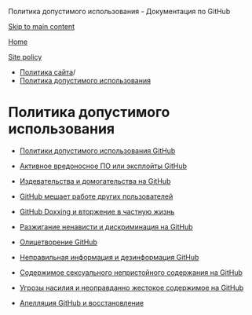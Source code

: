 Политика допустимого использования - Документация по GitHub

[Skip to main content](#main-content)

[Home](/ru)

[Site policy](/ru/site-policy)

* [Политика сайта](/ru/site-policy)/
* [Политика допустимого использования](/ru/site-policy/acceptable-use-policies)

Политика допустимого использования
==========

* [Политики допустимого использования GitHub](/ru/site-policy/acceptable-use-policies/github-acceptable-use-policies)

* [Активное вредоносное ПО или эксплойты GitHub](/ru/site-policy/acceptable-use-policies/github-active-malware-or-exploits)

* [Издевательства и домогательства на GitHub](/ru/site-policy/acceptable-use-policies/github-bullying-and-harassment)

* [GitHub мешает работе других пользователей](/ru/site-policy/acceptable-use-policies/github-disrupting-the-experience-of-other-users)

* [GitHub Doxxing и вторжение в частную жизнь](/ru/site-policy/acceptable-use-policies/github-doxxing-and-invasion-of-privacy)

* [Разжигание ненависти и дискриминация на GitHub](/ru/site-policy/acceptable-use-policies/github-hate-speech-and-discrimination)

* [Олицетворение GitHub](/ru/site-policy/acceptable-use-policies/github-impersonation)

* [Неправильная информация и дезинформация GitHub](/ru/site-policy/acceptable-use-policies/github-misinformation-and-disinformation)

* [Содержимое сексуального непристойного содержания на GitHub](/ru/site-policy/acceptable-use-policies/github-sexually-obscene-content)

* [Угрозы насилия и неоправданно жестокое содержимое на GitHub](/ru/site-policy/acceptable-use-policies/github-threats-of-violence-and-gratuitously-violent-content)

* [Апелляция GitHub и восстановление](/ru/site-policy/acceptable-use-policies/github-appeal-and-reinstatement)

